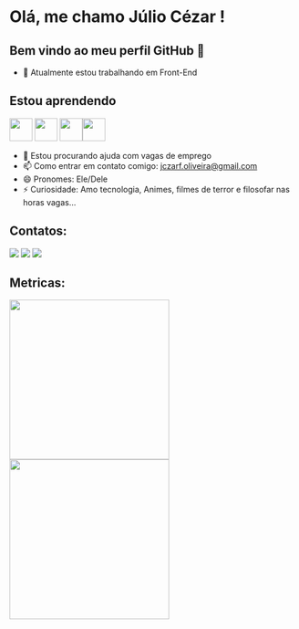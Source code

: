 # Olá, me chamo Júlio Cézar ! 
## Bem vindo ao meu perfil GitHub 👋



- 🔭 Atualmente estou trabalhando em Front-End	

## Estou aprendendo
<img src="https://cdn.jsdelivr.net/gh/devicons/devicon@latest/icons/html5/html5-original-wordmark.svg" width="40" height="40"/> <img src="https://cdn.jsdelivr.net/gh/devicons/devicon@latest/icons/css3/css3-original-wordmark.svg" width="40" height="40"/> <img src="https://cdn.jsdelivr.net/gh/devicons/devicon@latest/icons/javascript/javascript-original.svg" width="40" height="40"/><img src="https://cdn.jsdelivr.net/gh/devicons/devicon@latest/icons/python/python-original.svg" width="40" height="40"/>
          
		  
- 🤔 Estou procurando ajuda com vagas de emprego
- 📫 Como entrar em contato comigo: jczarf.oliveira@gmail.com	
- 😄 Pronomes: Ele/Dele	
- ⚡ Curiosidade: Amo tecnologia, Animes, filmes de terror e filosofar nas horas vagas... 


## Contatos:

<div>
<a href="https://instagram.com/julio.cfo" target="_blank"><img loading="lazy" src="https://img.shields.io/badge/-Instagram-%23E4405F?style=for-the-badge&logo=instagram&logoColor=white" target="_blank"></a>
<a href = "mailto:contato@jczarf.oliveira@gmail.com"><img loading="lazy" src="https://img.shields.io/badge/Gmail-D14836?style=for-the-badge&logo=gmail&logoColor=white" target="_blank"></a>
<a href="https://www.linkedin.com/in/Júliocf" target="_blank"><img loading="lazy" src="https://img.shields.io/badge/-LinkedIn-%230077B5?style=for-the-badge&logo=linkedin&logoColor=white" target="_blank"></a>   
</div>	

## Metricas:

<div>
<a href="https://github.com/Jczarf">
<img loading="lazy" height="280em" src="https://github-readme-stats.vercel.app/api/top-langs/?username=Jczarf&layout=compact&langs_count=7&theme=dracula"/>
<img loading="lazy" height="280em" src="https://github-readme-stats.vercel.app/api?username=Jczarf&show_icons=true&theme=dracula&include_all_commits=true&count_private=true"/>
</div>


